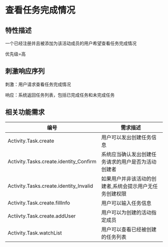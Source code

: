 # 查看任务完成情况

## 特性描述

一个已经注册并且被添加为该活动成员的用户希望查看任务完成情况

优先级=高


## 刺激响应序列

刺激：用户请求查看任务完成情况

响应：系统返回任务列表，包括已完成任务和未完成任务

## 相关功能需求
| 编号 | 需求描述 |
| --- | --- |
| Activity.Task.create | 用户可以发出创建任务信息 |
| Activity.Tasks.create.identity\_Confirm | 系统应当确认发出创建任务请求的用户是否为活动创建者 |
| Activity.Tasks.create.identity\_Invalid | 如果用户并非该活动的创建者,系统会提示用户无任务创建权限 |
| Activity.Task.create.fillInfo | 用户可以输入任务信息 |
| Actiivty.Task.create.addUser | 用户可以为创建的活动指定成员 |
| Activity.Task.watchList | 用户可以查看已经被创建的任务列表 |




